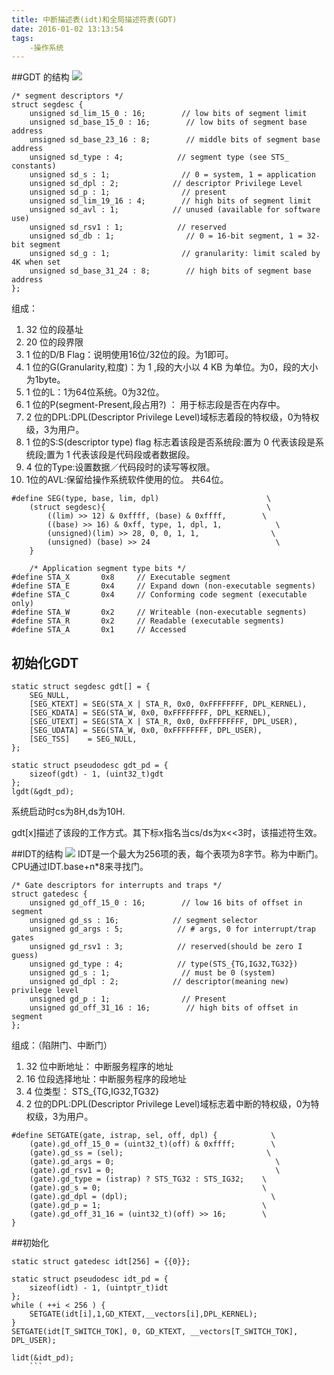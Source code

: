 ```yaml
---
title: 中断描述表(idt)和全局描述符表(GDT)
date: 2016-01-02 13:13:54
tags:
    -操作系统
---
```

##GDT 的结构
![](/blog_blog_imagesgdt.png)
```
/* segment descriptors */
struct segdesc {
    unsigned sd_lim_15_0 : 16;        // low bits of segment limit
    unsigned sd_base_15_0 : 16;        // low bits of segment base address
    unsigned sd_base_23_16 : 8;        // middle bits of segment base address
    unsigned sd_type : 4;            // segment type (see STS_ constants)
    unsigned sd_s : 1;                // 0 = system, 1 = application
    unsigned sd_dpl : 2;            // descriptor Privilege Level
    unsigned sd_p : 1;                // present
    unsigned sd_lim_19_16 : 4;        // high bits of segment limit
    unsigned sd_avl : 1;            // unused (available for software use)
    unsigned sd_rsv1 : 1;            // reserved
    unsigned sd_db : 1;                // 0 = 16-bit segment, 1 = 32-bit segment
    unsigned sd_g : 1;                // granularity: limit scaled by 4K when set
    unsigned sd_base_31_24 : 8;        // high bits of segment base address
};
```
组成：
1. 32 位的段基址
2. 20 位的段界限
3.  1  位的D/B Flag：说明使用16位/32位的段。为1即可。
4.  1  位的G(Granularity,粒度)：为 1 ,段的大小以 4 KB 为单位。为0，段的大小为1byte。
5.  1  位的L：1为64位系统。0为32位。
6.  1  位的P(segment-Present,段占用?) ： 用于标志段是否在内存中。
7.  2  位的DPL:DPL(Descriptor Privilege Level)域标志着段的特权级，0为特权级，3为用户。
8.  1  位的S:S(descriptor type) flag 标志着该段是否系统段:置为 0 代表该段是系统段;置为 1 代表该段是代码段或者数据段。
9.  4  位的Type:设置数据／代码段时的读写等权限。
10.  1位的AVL:保留给操作系统软件使用的位。
共64位。
```
#define SEG(type, base, lim, dpl)                        \
    (struct segdesc){                                    \
        ((lim) >> 12) & 0xffff, (base) & 0xffff,        \
        ((base) >> 16) & 0xff, type, 1, dpl, 1,            \
        (unsigned)(lim) >> 28, 0, 0, 1, 1,                \
        (unsigned) (base) >> 24                            \
    }
    
    /* Application segment type bits */
#define STA_X       0x8     // Executable segment
#define STA_E       0x4     // Expand down (non-executable segments)
#define STA_C       0x4     // Conforming code segment (executable only)
#define STA_W       0x2     // Writeable (non-executable segments)
#define STA_R       0x2     // Readable (executable segments)
#define STA_A       0x1     // Accessed
  ```
  
## 初始化GDT


```
static struct segdesc gdt[] = {
    SEG_NULL,
    [SEG_KTEXT] = SEG(STA_X | STA_R, 0x0, 0xFFFFFFFF, DPL_KERNEL),
    [SEG_KDATA] = SEG(STA_W, 0x0, 0xFFFFFFFF, DPL_KERNEL),
    [SEG_UTEXT] = SEG(STA_X | STA_R, 0x0, 0xFFFFFFFF, DPL_USER),
    [SEG_UDATA] = SEG(STA_W, 0x0, 0xFFFFFFFF, DPL_USER),
    [SEG_TSS]    = SEG_NULL,
};

static struct pseudodesc gdt_pd = {
    sizeof(gdt) - 1, (uint32_t)gdt
};
lgdt(&gdt_pd);
```
系统启动时cs为8H,ds为10H.

gdt[x]描述了该段的工作方式。其下标x指名当cs/ds为x<<3时，该描述符生效。


##IDT的结构
![](/blog_blog_images0_12833186831ecn.gif)
IDT是一个最大为256项的表，每个表项为8字节。称为中断门。CPU通过IDT.base+n*8来寻找门。

```
/* Gate descriptors for interrupts and traps */
struct gatedesc {
    unsigned gd_off_15_0 : 16;        // low 16 bits of offset in segment
    unsigned gd_ss : 16;            // segment selector
    unsigned gd_args : 5;            // # args, 0 for interrupt/trap gates
    unsigned gd_rsv1 : 3;            // reserved(should be zero I guess)
    unsigned gd_type : 4;            // type(STS_{TG,IG32,TG32})
    unsigned gd_s : 1;                // must be 0 (system)
    unsigned gd_dpl : 2;            // descriptor(meaning new) privilege level
    unsigned gd_p : 1;                // Present
    unsigned gd_off_31_16 : 16;        // high bits of offset in segment
};
```
组成：（陷阱门、中断门）
1. 32 位中断地址： 中断服务程序的地址
2. 16 位段选择地址：中断服务程序的段地址
3. 4  位类型：    STS_{TG,IG32,TG32}
4. 2  位的DPL:DPL(Descriptor Privilege Level)域标志着中断的特权级，0为特权级，3为用户。

```
#define SETGATE(gate, istrap, sel, off, dpl) {            \
    (gate).gd_off_15_0 = (uint32_t)(off) & 0xffff;        \
    (gate).gd_ss = (sel);                                \
    (gate).gd_args = 0;                                    \
    (gate).gd_rsv1 = 0;                                    \
    (gate).gd_type = (istrap) ? STS_TG32 : STS_IG32;    \
    (gate).gd_s = 0;                                    \
    (gate).gd_dpl = (dpl);                                \
    (gate).gd_p = 1;                                    \
    (gate).gd_off_31_16 = (uint32_t)(off) >> 16;        \
}
```
##初始化
```
static struct gatedesc idt[256] = {{0}};

static struct pseudodesc idt_pd = {
    sizeof(idt) - 1, (uintptr_t)idt
};
while ( ++i < 256 ) {
    SETGATE(idt[i],1,GD_KTEXT,__vectors[i],DPL_KERNEL);
}
SETGATE(idt[T_SWITCH_TOK], 0, GD_KTEXT, __vectors[T_SWITCH_TOK], DPL_USER);

lidt(&idt_pd);
    ```
